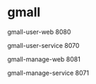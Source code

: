 # gmall 

gmall-user-web 8080

gmall-user-service 8070

gmall-manage-web 8081

gmall-manage-service 8071
